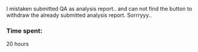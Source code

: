I mistaken submitted QA as analysis report.. and can not find the button to withdraw the already submitted analysis report. Sorrryyy..

### Time spent:
20 hours